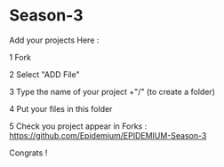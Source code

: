# Season-3
Add your projects Here : 

1 Fork  

2 Select "ADD File" 

3 Type the name of your project +"/" (to create a folder)

4 Put your files in this folder

5 Check you project appear in Forks : https://github.com/Epidemium/EPIDEMIUM-Season-3

Congrats !

